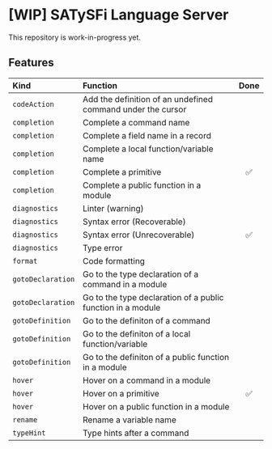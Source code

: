 # [WIP] SATySFi Language Server

This repository is work-in-progress yet.

## Features

|Kind             |Function                                                   |Done|
|:----------------|:----------------------------------------------------------|:--:|
|`codeAction`     |Add the definition of an undefined command under the cursor|    |
|`completion`     |Complete a command name                                    |    |
|`completion`     |Complete a field name in a record                          |    |
|`completion`     |Complete a local function/variable name                    |    |
|`completion`     |Complete a primitive                                       |✅  |
|`completion`     |Complete a public function in a module                     |    |
|`diagnostics`    |Linter (warning)                                           |    |
|`diagnostics`    |Syntax error (Recoverable)                                 |    |
|`diagnostics`    |Syntax error (Unrecoverable)                               |✅  |
|`diagnostics`    |Type error                                                 |    |
|`format`         |Code formatting                                            |    |
|`gotoDeclaration`|Go to the type declaration of a command in a module        |    |
|`gotoDeclaration`|Go to the type declaration of a public function in a module|    |
|`gotoDefinition` |Go to the definiton of a command                           |    |
|`gotoDefinition` |Go to the definiton of a local function/variable           |    |
|`gotoDefinition` |Go to the definiton of a public function in a module       |    |
|`hover`          |Hover on a command in a module                             |    |
|`hover`          |Hover on a primitive                                       |✅  |
|`hover`          |Hover on a public function in a module                     |    |
|`rename`         |Rename a variable name                                     |    |
|`typeHint`       |Type hints after a command                                 |    |
